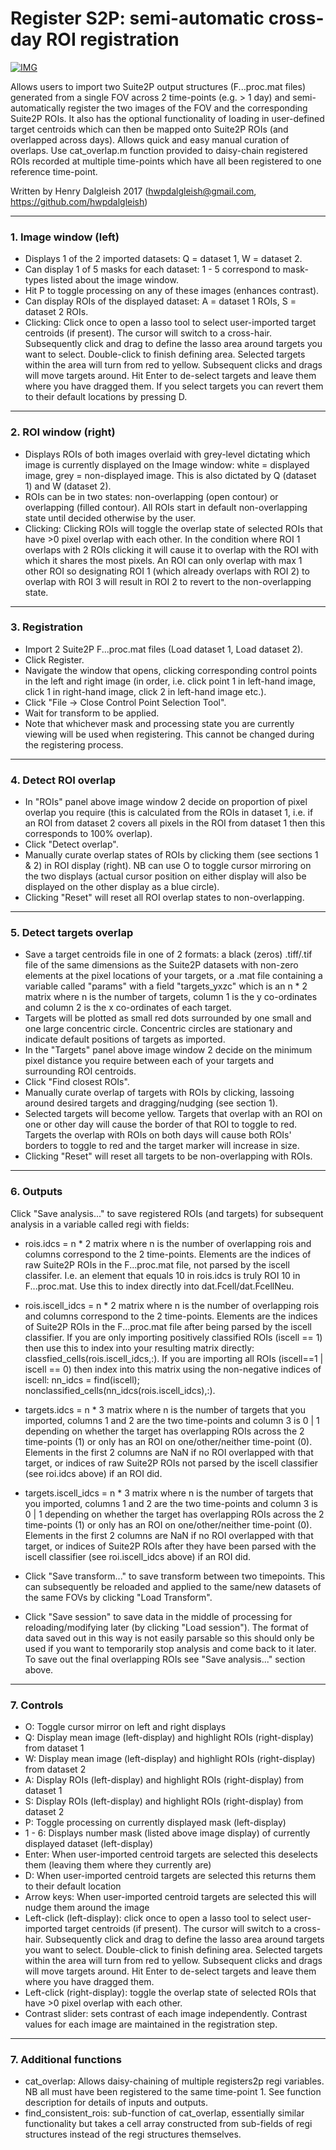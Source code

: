 # Register S2P: semi-automatic cross-day ROI registration #

[![IMG](https://img.youtube.com/vi/AwVYeyh2O6A/0.jpg)](https://youtu.be/AwVYeyh2O6A)

Allows users to import two Suite2P output structures (F...proc.mat files) generated from a single FOV across 2 time-points (e.g. > 1 day) and semi-automatically register the two images of the FOV and the corresponding Suite2P ROIs. It also has the optional functionality of loading in user-defined target centroids which can then be mapped onto Suite2P ROIs (and overlapped across days). Allows quick and easy manual curation of overlaps. Use cat_overlap.m function provided to daisy-chain registered ROIs recorded at multiple time-points which have all been registered to one reference time-point.

Written by Henry Dalgleish 2017 (hwpdalgleish@gmail.com, https://github.com/hwpdalgleish)

---

### 1. Image window (left) ###
- Displays 1 of the 2 imported datasets: Q = dataset 1, W = dataset 2.
- Can display 1 of 5 masks for each dataset: 1 - 5 correspond to mask-types listed about the image window.
- Hit P to toggle processing on any of these images (enhances contrast).
- Can display ROIs of the displayed dataset: A = dataset 1 ROIs, S = dataset 2 ROIs.
- Clicking: Click once to open a lasso tool to select user-imported target centroids (if present). The cursor will switch to a cross-hair. Subsequently click and drag to define the lasso area around targets you want to select. Double-click to finish defining area. Selected targets within the area will turn from red to yellow. Subsequent clicks and drags will move targets around. Hit Enter to de-select targets and leave them where you have dragged them. If you select targets you can revert them to their default locations by pressing D.
---

### 2. ROI window (right) ###
- Displays ROIs of both images overlaid with grey-level dictating which image is currently displayed on the Image window: white = displayed image, grey = non-displayed image. This is also dictated by Q (dataset 1) and W (dataset 2).
- ROIs can be in two states: non-overlapping (open contour) or overlapping (filled contour). All ROIs start in default non-overlapping state until decided otherwise by the user.
- Clicking: Clicking ROIs will toggle the overlap state of selected ROIs that have >0 pixel overlap with each other. In the condition where ROI 1 overlaps with 2 ROIs clicking it will cause it to overlap with the ROI with which it shares the most pixels. An ROI can only overlap with max 1 other ROI so designating ROI 1 (which already overlaps with ROI 2) to overlap with ROI 3 will result in ROI 2 to revert to the non-overlapping state.
---

### 3. Registration ###
- Import 2 Suite2P F...proc.mat files  (Load dataset 1, Load dataset 2).
- Click Register.
- Navigate the window that opens, clicking corresponding control points in the left and right image (in order, i.e. click point 1 in left-hand image, click 1 in right-hand image, click 2 in left-hand image etc.).
- Click "File -> Close Control Point Selection Tool".
- Wait for transform to be applied.
- Note that whichever mask and processing state you are currently viewing will be used when registering. This cannot be changed during the registering process.
---

### 4. Detect ROI overlap ###
- In "ROIs" panel above image window 2 decide on proportion of pixel overlap you require (this is calculated from the ROIs in dataset 1, i.e. if an ROI from dataset 2 covers all pixels in the ROI from dataset 1 then this corresponds to 100% overlap).
- Click "Detect overlap".
- Manually curate overlap states of ROIs by clicking them (see sections 1 & 2) in ROI display (right). NB can use O to toggle cursor mirroring on the two displays (actual cursor position on either display will also be displayed on the other display as a blue circle).
- Clicking "Reset" will reset all ROI overlap states to non-overlapping.
---

### 5. Detect targets overlap ###
- Save a target centroids file in one of 2 formats: a black (zeros) .tiff/.tif file of the same dimensions as the Suite2P datasets with non-zero elements at the pixel locations of your targets, or a .mat file containing a variable called "params" with a field "targets_yxzc" which is an n * 2 matrix where n is the number of targets, column 1 is the y co-ordinates and column 2 is the x co-ordinates of each target.
- Targets will be plotted as small red dots surrounded by one small and one large concentric circle. Concentric circles are stationary and indicate default positions of targets as imported.
- In the "Targets" panel above image window 2 decide on the minimum pixel distance you require between each of your targets and surrounding ROI centroids.
- Click "Find closest ROIs".
- Manually curate overlap of targets with ROIs by clicking, lassoing around desired targets and dragging/nudging (see section 1).
- Selected targets will become yellow. Targets that overlap with an ROI on one or other day will cause the border of that ROI to toggle to red. Targets the overlap with ROIs on both days will cause both ROIs' borders to toggle to red and the target marker will increase in size.
- Clicking "Reset" will reset all targets to be non-overlapping with ROIs.
---

### 6. Outputs ###
Click "Save analysis..." to save registered ROIs (and targets) for subsequent analysis in a variable called regi with fields:
- rois.idcs = n * 2 matrix where n is the number of overlapping rois and columns correspond to the 2 time-points. Elements are the indices of raw Suite2P ROIs in the F...proc.mat file, not parsed by the iscell classifer. I.e. an element that equals 10 in rois.idcs is truly ROI 10 in F...proc.mat. Use this to index directly into dat.Fcell/dat.FcellNeu.
- rois.iscell_idcs = n * 2 matrix where n is the number of overlapping rois and columns correspond to the 2 time-points. Elements are the indices of Suite2P ROIs in the F...proc.mat file after being parsed by the iscell classifier. If you are only importing positively classified ROIs (iscell == 1) then use this to index into your resulting matrix directly: classfied_cells(rois.iscell_idcs,:). If you are importing all ROIs (iscell==1 | iscell == 0) then index into this matrix using the non-negative indices of iscell: nn_idcs = find(iscell); nonclassified_cells(nn_idcs(rois.iscell_idcs),:).
- targets.idcs = n * 3 matrix where n is the number of targets that you imported, columns 1 and 2 are the two time-points and column 3 is 0 | 1 depending on whether the target has overlapping ROIs across the 2 time-points (1) or only has an ROI on one/other/neither time-point (0). Elements in the first 2 columns are NaN if no ROI overlapped with that target, or indices of raw Suite2P ROIs not parsed by the iscell classifier (see roi.idcs above) if an ROI did.
- targets.iscell_idcs = n * 3 matrix where n is the number of targets that you imported, columns 1 and 2 are the two time-points and column 3 is 0 | 1 depending on whether the target has overlapping ROIs across the 2 time-points (1) or only has an ROI on one/other/neither time-point (0). Elements in the first 2 columns are NaN if no ROI overlapped with that target, or indices of Suite2P ROIs after they have been parsed with the iscell classifier (see roi.iscell_idcs above) if an ROI did.

- Click "Save transform..." to save transform between two timepoints. This can subsequently be reloaded and applied to the same/new datasets of the same FOVs by clicking "Load Transform".
- Click "Save session" to save data in the middle of processing for reloading/modifying later (by clicking "Load session"). The format of data saved out in this way is not easily parsable so this should only be used if you want to temporarily stop analysis and come back to it later. To save out the final overlapping ROIs see "Save analysis..." section above.
---

### 7. Controls ###
- O: Toggle cursor mirror on left and right displays
- Q: Display mean image (left-display) and highlight ROIs (right-display) from dataset 1
- W: Display mean image (left-display) and highlight ROIs (right-display) from dataset 2 
- A: Display ROIs (left-display) and highlight ROIs (right-display) from dataset 1
- S: Display ROIs (left-display) and highlight ROIs (right-display) from dataset 2 
- P: Toggle processing on currently displayed mask (left-display)
- 1 - 6: Displays number mask (listed above image display) of currently displayed dataset (left-display)
- Enter: When user-imported centroid targets are selected this deselects them (leaving them where they currently are)
- D: When user-imported centroid targets are selected this returns them to their default location
- Arrow keys: When user-imported centroid targets are selected this will nudge them around the image
- Left-click (left-display): click once to open a lasso tool to select user-imported target centroids (if present). The cursor will switch to a cross-hair. Subsequently click and drag to define the lasso area around targets you want to select. Double-click to finish defining area. Selected targets within the area will turn from red to yellow. Subsequent clicks and drags will move targets around. Hit Enter to de-select targets and leave them where you have dragged them.
- Left-click (right-display): toggle the overlap state of selected ROIs that have >0 pixel overlap with each other.
- Contrast slider: sets contrast of each image independently. Contrast values for each image are maintained in the registration step.
---

### 7. Additional functions ###
- cat_overlap: Allows daisy-chaining of multiple registers2p regi variables. NB all must have been registered to the same time-point 1. See function description for details of inputs and outputs.
- find_consistent_rois: sub-function of cat_overlap, essentially similar functionality but takes a cell array constructed from sub-fields of regi structures instead of the regi structures themselves.
